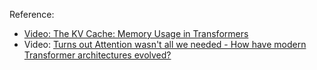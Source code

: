 Reference:
- [Video: The KV Cache: Memory Usage in Transformers](https://www.youtube.com/watch?v=80bIUggRJf4)
- Video: [Turns out Attention wasn't all we needed - How have modern Transformer architectures evolved?](https://youtu.be/mVLO9PHFc0I?si=rilWUkZy9z8zoFHq)






